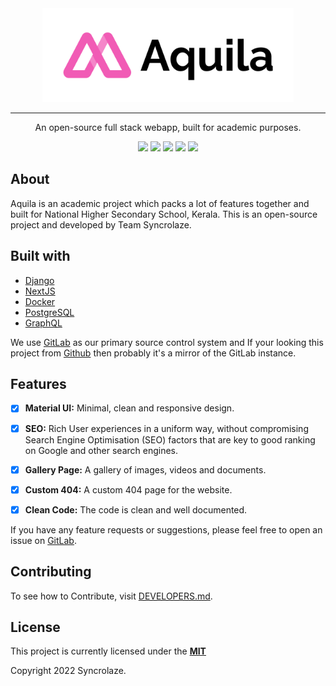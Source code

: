 <div align="center">
  <a href="https://gitlab.com/syncrolaze/aquila" target="_blank"><img src="./assets/cover2x.png" height="150" alt="aquila-logo" /></a>
</div>

---

<p align="center">An open-source full stack webapp, built for academic purposes.</p>

<div align="center">
  <a href="#"><img src="https://badgen.net/badge/icon/gitlab?icon=gitlab&label"></a>
  <a href="#"><img src="https://img.shields.io/badge/Maintained%3F-yes-green.svg"></a>
  <a href="#"><img src="https://img.shields.io/badge/License-MIT-blue.svg"></a>
  <a href="#"><img src="https://img.shields.io/badge/code%20style-goodparts-brightgreen.svg?style=flat"></a>
  <a href="#"><img src="https://img.shields.io/badge/PRs-welcome-brightgreen.svg"></a>
</div>

## About

Aquila is an academic project which packs a lot of features together and built for National Higher Secondary School, Kerala. This is an open-source project and developed by Team Syncrolaze.

<!-- Few more words about the project -->

## Built with

- [Django](https://www.djangoproject.com/)
- [NextJS](https://nextjs.org/)
- [Docker](https://www.docker.com/)
- [PostgreSQL](https://www.postgresql.org/)
- [GraphQL](https://graphql.org/)

We use [GitLab](https://gitlab.com/syncrolaze/aquila) as our primary source control system and If your looking this project from [Github](https://github.com/syncrolaze/aquila) then probably it's a mirror of the GitLab instance.

## Features

- [x] **Material UI:** Minimal, clean and responsive design.

- [x] **SEO:** Rich User experiences in a uniform way, without compromising Search Engine Optimisation (SEO) factors that are key to good ranking on Google and other search engines.

- [x] **Gallery Page:** A gallery of images, videos and documents.

- [x] **Custom 404:** A custom 404 page for the website.

- [x] **Clean Code:** The code is clean and well documented.

If you have any feature requests or suggestions, please feel free to open an issue on [GitLab](https://gitlab.com/syncrolaze/aquila).

## Contributing

To see how to Contribute, visit [DEVELOPERS.md](DEVELOPERS.md).

## License

This project is currently licensed under the **[MIT](LICENSE)**  

Copyright 2022 Syncrolaze.